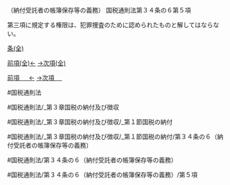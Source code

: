（納付受託者の帳簿保存等の義務）
国税通則法第３４条の６第５項

第三項に規定する権限は、犯罪捜査のために認められたものと解してはならない。

[条(全)](国税通則法＿＿＿＿＿第３４条の６_.md)

[前項(全)←](国税通則法＿＿＿＿＿第３４条の６第４項_.md)    [→次項(全)](国税通則法＿＿＿＿＿第３４条の６第６項_.md)

[前項 　 ←](国税通則法＿＿＿＿＿第３４条の６第４項.md)    [→次項 　 ](国税通則法＿＿＿＿＿第３４条の６第６項.md)



#国税通則法

#国税通則法/_第３章国税の納付及び徴収

#国税通則法/_第３章国税の納付及び徴収/_第１節国税の納付

#国税通則法/_第３章国税の納付及び徴収/_第１節国税の納付/第３４条の６（納付受託者の帳簿保存等の義務）

#国税通則法/第３４条の６（納付受託者の帳簿保存等の義務）

#国税通則法/第３４条の６（納付受託者の帳簿保存等の義務）/第５項

